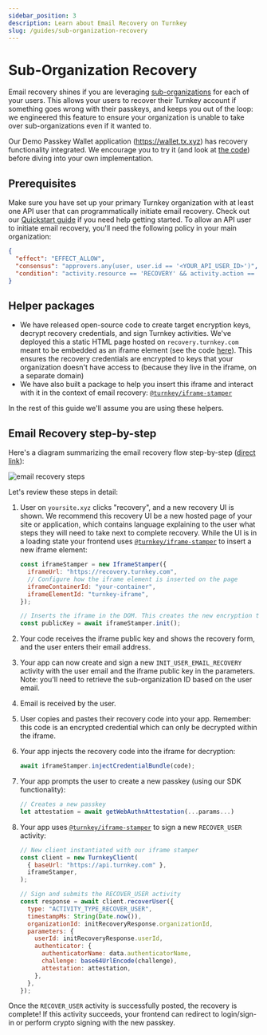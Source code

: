 ```yaml
---
sidebar_position: 3
description: Learn about Email Recovery on Turnkey
slug: /guides/sub-organization-recovery
---
```


# Sub-Organization Recovery

Email recovery shines if you are leveraging [sub-organizations](/concepts/Sub-Organizations) for each of your users. This allows your users to recover their Turnkey account if something goes wrong with their passkeys, and keeps you out of the loop: we engineered this feature to ensure your organization is unable to take over sub-organizations even if it wanted to.

Our Demo Passkey Wallet application (https://wallet.tx.xyz) has recovery functionality integrated. We encourage you to try it (and look at [the code](https://github.com/tkhq/demo-passkey-wallet)) before diving into your own implementation.

## Prerequisites

Make sure you have set up your primary Turnkey organization with at least one API user that can programmatically initiate email recovery. Check out our [Quickstart guide](../getting-started/Quickstart.md) if you need help getting started. To allow an API user to initiate email recovery, you'll need the following policy in your main organization:

```json JSON
{
  "effect": "EFFECT_ALLOW",
  "consensus": "approvers.any(user, user.id == '<YOUR_API_USER_ID>')",
  "condition": "activity.resource == 'RECOVERY' && activity.action == 'CREATE'"
}
```

## Helper packages

- We have released open-source code to create target encryption keys, decrypt recovery credentials, and sign Turnkey activities. We've deployed this a static HTML page hosted on `recovery.turnkey.com` meant to be embedded as an iframe element (see the code [here](https://github.com/tkhq/frames)). This ensures the recovery credentials are encrypted to keys that your organization doesn't have access to (because they live in the iframe, on a separate domain)
- We have also built a package to help you insert this iframe and interact with it in the context of email recovery: [`@turnkey/iframe-stamper`](https://www.npmjs.com/package/@turnkey/iframe-stamper)

In the rest of this guide we'll assume you are using these helpers.

## Email Recovery step-by-step

Here's a diagram summarizing the email recovery flow step-by-step ([direct link](/img/email_recovery_steps.png)):

<p style={{ textAlign: "center" }}>
    <img src="/img/email_recovery_steps.png" alt="email recovery steps" />
</p>

Let's review these steps in detail:

1. User on `yoursite.xyz` clicks "recovery", and a new recovery UI is shown. We recommend this recovery UI be a new hosted page of your site or application, which contains language explaining to the user what steps they will need to take next to complete recovery. While the UI is in a loading state your frontend uses [`@turnkey/iframe-stamper`](https://www.npmjs.com/package/@turnkey/iframe-stamper) to insert a new iframe element:

   ```js
   const iframeStamper = new IframeStamper({
     iframeUrl: "https://recovery.turnkey.com",
     // Configure how the iframe element is inserted on the page
     iframeContainerId: "your-container",
     iframeElementId: "turnkey-iframe",
   });

   // Inserts the iframe in the DOM. This creates the new encryption target key
   const publicKey = await iframeStamper.init();
   ```

2. Your code receives the iframe public key and shows the recovery form, and the user enters their email address.
3. Your app can now create and sign a new `INIT_USER_EMAIL_RECOVERY` activity with the user email and the iframe public key in the parameters. Note: you'll need to retrieve the sub-organization ID based on the user email.
4. Email is received by the user.
5. User copies and pastes their recovery code into your app. Remember: this code is an encrypted credential which can only be decrypted within the iframe.
6. Your app injects the recovery code into the iframe for decryption:
   ```js
   await iframeStamper.injectCredentialBundle(code);
   ```
7. Your app prompts the user to create a new passkey (using our SDK functionality):
   ```js
   // Creates a new passkey
   let attestation = await getWebAuthnAttestation(...params...)
   ```
8. Your app uses [`@turnkey/iframe-stamper`](https://www.npmjs.com/package/@turnkey/iframe-stamper) to sign a new `RECOVER_USER` activity:

   ```js
   // New client instantiated with our iframe stamper
   const client = new TurnkeyClient(
     { baseUrl: "https://api.turnkey.com" },
     iframeStamper,
   );

   // Sign and submits the RECOVER_USER activity
   const response = await client.recoverUser({
     type: "ACTIVITY_TYPE_RECOVER_USER",
     timestampMs: String(Date.now()),
     organizationId: initRecoveryResponse.organizationId,
     parameters: {
       userId: initRecoveryResponse.userId,
       authenticator: {
         authenticatorName: data.authenticatorName,
         challenge: base64UrlEncode(challenge),
         attestation: attestation,
       },
     },
   });
   ```

Once the `RECOVER_USER` activity is successfully posted, the recovery is complete! If this activity succeeds, your frontend can redirect to login/sign-in or perform crypto signing with the new passkey.
